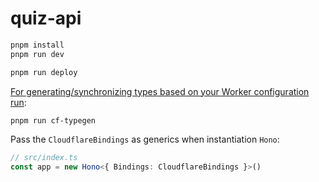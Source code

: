 # quiz-api

```txt
pnpm install
pnpm run dev
```

```txt
pnpm run deploy
```

[For generating/synchronizing types based on your Worker configuration run](https://developers.cloudflare.com/workers/wrangler/commands/#types):

```txt
pnpm run cf-typegen
```

Pass the `CloudflareBindings` as generics when instantiation `Hono`:

```ts
// src/index.ts
const app = new Hono<{ Bindings: CloudflareBindings }>()
```
